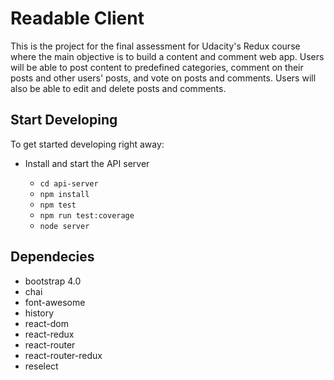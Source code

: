 # Readable Client

This is the project for the final assessment for Udacity's Redux course where
the main objective is to build a content and comment web app. Users will be able
to post content to predefined categories, comment on their posts and other
users' posts, and vote on posts and comments. Users will also be able to edit
and delete posts and comments.

## Start Developing

To get started developing right away:

* Install and start the API server

  * `cd api-server`
  * `npm install`
  * `npm test`
  * `npm run test:coverage`
  * `node server`

## Dependecies

* bootstrap 4.0
* chai
* font-awesome
* history
* react-dom
* react-redux
* react-router
* react-router-redux
* reselect

